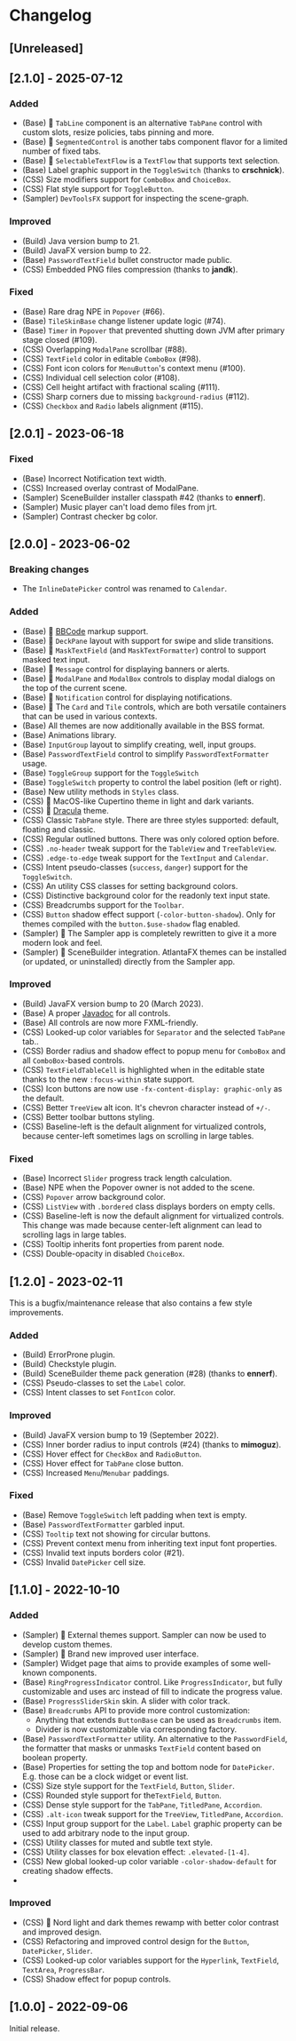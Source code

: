 # Changelog

## [Unreleased]

## [2.1.0] - 2025-07-12

### Added

- (Base) 🚀 `TabLine` component is an alternative `TabPane` control with custom slots, resize policies, tabs pinning and more.
- (Base) 🚀 `SegmentedControl` is another tabs component flavor for a limited number of fixed tabs.
- (Base) 🚀 `SelectableTextFlow` is a `TextFlow` that supports text selection.
- (Base) Label graphic support in the `ToggleSwitch` (thanks to **crschnick**).
- (CSS) Size modifiers support for `ComboBox` and `ChoiceBox`.
- (CSS) Flat style support for `ToggleButton`.
- (Sampler) `DevToolsFX` support for inspecting the scene-graph.

### Improved

- (Build) Java version bump to 21.
- (Build) JavaFX version bump to 22.
- (Base) `PasswordTextField` bullet constructor made public.
- (CSS) Embedded PNG files compression (thanks to **jandk**).

### Fixed

- (Base) Rare drag NPE in `Popover` (#66).
- (Base) `TileSkinBase` change listener update logic (#74).
- (Base) `Timer` in `Popover` that prevented shutting down JVM after primary stage closed (#109).
- (CSS) Overlapping `ModalPane` scrollbar (#88).
- (CSS) `TextField` color in editable `ComboBox` (#98).
- (CSS) Font icon colors for `MenuButton`'s context menu (#100).
- (CSS) Individual cell selection color (#108).
- (CSS) Cell height artifact with fractional scaling (#111).
- (CSS) Sharp corners due to missing `background-radius` (#112).
- (CSS) `Checkbox` and `Radio` labels alignment (#115).

## [2.0.1] - 2023-06-18

### Fixed

- (Base) Incorrect Notification text width.
- (CSS) Increased overlay contrast of ModalPane.
- (Sampler) SceneBuilder installer classpath #42 (thanks to **ennerf**).
- (Sampler) Music player can't load demo files from jrt.
- (Sampler) Contrast checker bg color.

## [2.0.0] - 2023-06-02

### Breaking changes

- The `InlineDatePicker` control was renamed to `Calendar`.

### Added

- (Base) 🚀 [BBCode](https://ru.wikipedia.org/wiki/BBCode) markup support.
- (Base) 🚀 `DeckPane` layout with support for swipe and slide transitions.
- (Base) 🚀 `MaskTextField` (and `MaskTextFormatter`) control to support masked text input.
- (Base) 🚀 `Message` control for displaying banners or alerts.
- (Base) 🚀 `ModalPane` and `ModalBox` controls to display modal dialogs on the top of the current scene.
- (Base) 🚀 `Notification` control for displaying notifications.
- (Base) 🚀 The `Card` and `Tile` controls, which are both versatile containers that can be used in various contexts.
- (Base) All themes are now additionally available in the BSS format.
- (Base) Animations library.
- (Base) `InputGroup` layout to simplify creating, well, input groups.
- (Base) `PasswordTextField` control to simplify `PasswordTextFormatter` usage.
- (Base) `ToggleGroup` support for the `ToggleSwitch`
- (Base) `ToggleSwitch` property to control the label position (left or right).
- (Base) New utility methods in `Styles` class.
- (CSS) 🚀 MacOS-like Cupertino theme in light and dark variants.
- (CSS) 🚀 [Dracula](https://ui.draculatheme.com/) theme.
- (CSS) Classic `TabPane` style. There are three styles supported: default, floating and classic.
- (CSS) Regular outlined buttons. There was only colored option before.
- (CSS) `.no-header` tweak support for the `TableView` and `TreeTableView`.
- (CSS) `.edge-to-edge` tweak support for the `TextInput` and `Calendar`.
- (CSS) Intent pseudo-classes (`success`, `danger`) support for the `ToggleSwitch`.
- (CSS) An utility CSS classes for setting background colors.
- (CSS) Distinctive background color for the readonly text input state.
- (CSS) Breadcrumbs support for the `Toolbar`.
- (CSS) `Button` shadow effect support (`-color-button-shadow`). Only for themes compiled with the `button.$use-shadow` flag enabled.
- (Sampler) 🚀 The Sampler app is completely rewritten to give it a more modern look and feel.
- (Sampler) 🚀 SceneBuilder integration. AtlantaFX themes can be installed (or updated, or uninstalled) directly from the Sampler app.

### Improved

- (Build) JavaFX version bump to 20 (March 2023).
- (Base) A proper [Javadoc](https://mkpaz.github.io/atlantafx/apidocs/atlantafx.base/module-summary.html) for all controls.
- (Base) All controls are now more FXML-friendly.
- (CSS) Looked-up color variables for `Separator` and the selected `TabPane` tab..
- (CSS) Border radius and shadow effect to popup menu for `ComboBox` and all `ComboBox`-based controls.
- (CSS) `TextFieldTableCell` is highlighted when in the editable state thanks to the new `:focus-within` state support.
- (CSS) Icon buttons are now use `-fx-content-display: graphic-only` as the default.
- (CSS) Better `TreeView` alt icon. It's chevron character instead of `+/-`.
- (CSS) Better toolbar buttons styling.
- (CSS) Baseline-left is the default alignment for virtualized controls, because center-left sometimes lags on scrolling in large tables.

### Fixed

- (Base) Incorrect `Slider` progress track length calculation.
- (Base) NPE when the Popover owner is not added to the scene.
- (CSS) `Popover` arrow background color.
- (CSS) `ListView` with `.bordered` class displays borders on empty cells.
- (CSS) Baseline-left is now the default alignment for virtualized controls. This change was made because center-left alignment can lead to scrolling lags in large tables.
- (CSS) Tooltip inherits font properties from parent node.
- (CSS) Double-opacity in disabled `ChoiceBox`.

## [1.2.0] - 2023-02-11

This is a bugfix/maintenance release that also contains a few style improvements.

### Added

- (Build) ErrorProne plugin.
- (Build) Checkstyle plugin.
- (Build) SceneBuilder theme pack generation (#28) (thanks to **ennerf**).
- (CSS) Pseudo-classes to set the `Label` color.
- (CSS) Intent classes to set `FontIcon` color.

### Improved

- (Build) JavaFX version bump to 19 (September 2022).
- (CSS) Inner border radius to input controls (#24) (thanks to **mimoguz**).
- (CSS) Hover effect for `CheckBox` and `RadioButton`.
- (CSS) Hover effect for `TabPane` close button.
- (CSS) Increased `Menu`/`Menubar` paddings.

### Fixed

- (Base) Remove `ToggleSwitch` left padding when text is empty.
- (Base) `PasswordTextFormatter` garbled input.
- (CSS) `Tooltip` text not showing for circular buttons.
- (CSS) Prevent context menu from inheriting text input font properties.
- (CSS) Invalid text inputs borders color (#21).
- (CSS) Invalid `DatePicker` cell size.

## [1.1.0] - 2022-10-10

### Added

- (Sampler) 🚀 External themes support. Sampler can now be used to develop custom themes.
- (Sampler) 🚀 Brand new improved user interface.
- (Sampler) Widget page that aims to provide examples of some well-known components.
- (Base) `RingProgressIndicator` control. Like `ProgressIndicator`, but fully customizable and uses arc instead of fill to indicate the progress value.
- (Base) `ProgressSliderSkin` skin. A slider with color track.
- (Base) `Breadcrumbs` API to provide more control customization:
  - Anything that extends `ButtonBase` can be used as `Breadcrumbs` item.
  - Divider is now customizable via corresponding factory.
- (Base) `PasswordTextFormatter` utility. An alternative to the `PasswordField`, the formatter that masks or unmasks `TextField` content based on boolean property.
- (Base) Properties for setting the top and bottom node for `DatePicker`. E.g. those can be a clock widget or event list.
- (CSS) Size style support for the `TextField`, `Button`, `Slider`.
- (CSS) Rounded style support for the`TextField`, `Button`.
- (CSS) Dense style support for the `TabPane`, `TitledPane`, `Accordion`.
- (CSS) `.alt-icon` tweak support for the `TreeView`, `TitledPane`, `Accordion`.
- (CSS) Input group support for the `Label`. `Label` graphic property can be used to add arbitrary node to the input group.
- (CSS) Utility classes for muted and subtle text style.
- (CSS) Utility classes for box elevation effect: `.elevated-[1-4]`.
- (CSS) New global looked-up color variable `-color-shadow-default` for creating shadow effects.
- 
### Improved

- (CSS) 🚀 Nord light and dark themes rewamp with better color contrast and improved design.
- (CSS) Refactoring and improved control design for the `Button`, `DatePicker`, `Slider`.
- (CSS) Looked-up color variables support for the `Hyperlink`, `TextField`, `TextArea`, `ProgressBar`.
- (CSS) Shadow effect for popup controls.

## [1.0.0] - 2022-09-06

Initial release.
